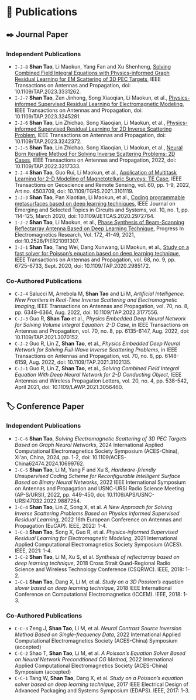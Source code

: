 
# 📝 Publications 

## ✒️ Journal Paper

### Independent Publications


- `I-J-8` **Shan Tao**, Li Maokun, Yang Fan and Xu Shenheng, [Solving Combined Field Integral Equations with Physics-informed Graph Residual Learning for EM Scattering of 3D PEC Targets](https://ieeexplore.ieee.org/abstract/document/10318053), IEEE Transactions on Antennas and Propagation, doi: 10.1109/TAP.2023.3331262.
- `I-J-7` **Shan Tao**, Zen Jinhong, Song Xiaoqian, Li Maokun, et al., [Physics-informed Supervised Residual Learning for Electromagnetic Modeling](https://ieeexplore.ieee.org/abstract/document/10057211), IEEE Transactions on Antennas and Propagation, doi: 10.1109/TAP.2023.3245281.
- `I-J-6` **Shan Tao**, Lin Zhichao, Song Xiaoqian, Li Maokun, et al., [Physics-informed Supervised Residual Learning for 2D Inverse Scattering Problem](https://ieeexplore.ieee.org/abstract/document/10041848), IEEE Transactions on Antennas and Propagation, doi: 10.1109/TAP.2023.3242372.
- `I-J-5` **Shan Tao**, Lin Zhichao, Song Xiaoqian, Li Maokun, et al., [Neural Born Iterative Method For Solving Inverse Scattering Problems: 2D Cases](https://ieeexplore.ieee.org/abstract/document/9934007), IEEE Transactions on Antennas and Propagation, 2022, doi: 10.1109/TAP.2022.3217333. 
- `I-J-4` **Shan Tao**, Guo Rui, Li Maokun, et al., [Application of Multitask Learning for 2-D Modeling of Magnetotelluric Surveys: TE Case](https://ieeexplore.ieee.org/abstract/document/9513472), IEEE Transactions on Geoscience and Remote Sensing, vol. 60, pp. 1-9, 2022, Art no. 4503709, doi: 10.1109/TGRS.2021.3101119.
- `I-J-3` **Shan Tao**, Pan Xiaotian, Li Maokun, et al., [Coding programmable metasurfaces based on deep learning techniques](https://ieeexplore.ieee.org/abstract/document/8988246), IEEE Journal on Emerging and Selected Topics in Circuits and Systems, vol. 10, no. 1, pp. 114-125, March 2020, doi: 10.1109/JETCAS.2020.2972764.
- `I-J-2` **Shan Tao**, Li Maokun, et al., [Phase Synthesis of Beam-Scanning Reflectarray Antenna Based on Deep Learning Technique](https://www.jpier.org/pier/pier.php?paper=21091307), Progress In Electromagnetics Research, Vol. 172, 41-49, 2021, doi:10.2528/PIER21091307.
- `I-J-1` **Shan Tao**, Tang Wei, Dang Xunwang, Li Maokun, et al., [Study on a fast solver for Poisson’s equation based on deep learning technique](https://ieeexplore.ieee.org/abstract/document/9062556), IEEE Transactions on Antennas and Propagation, vol. 68, no. 9, pp. 6725-6733, Sept. 2020, doi: 10.1109/TAP.2020.2985172. 


### Co-Authored Publications


- `C-J-4` Salucci M, Arrebola M, **Shan Tao** and Li M, *Artificial Intelligence: New Frontiers in Real-Time Inverse Scattering and Electromagnetic Imaging*, IEEE Transactions on Antennas and Propagation, vol. 70, no. 8, pp. 6349-6364, Aug. 2022, doi: 10.1109/TAP.2022.3177556. 
- `C-J-3`	Guo R, **Shan Tao** et al., *Physics Embedded Deep Neural Network for Solving Volume Integral Equation: 2-D Case*, in IEEE Transactions on Antennas and Propagation, vol. 70, no. 8, pp. 6135-6147, Aug. 2022, doi: 10.1109/TAP.2021.3070152. 
- `C-J-2`	Guo R, Lin Z, **Shan Tao**, et al., *Physics Embedded Deep Neural Network for Solving Full-Wave Inverse Scattering Problems*, in IEEE Transactions on Antennas and Propagation, vol. 70, no. 8, pp. 6148-6159, Aug. 2022, doi: 10.1109/TAP.2021.3102135. 
- `C-J-1` Guo R, Lin Z, **Shan Tao**, et al., *Solving Combined Field Integral Equation With Deep Neural Network for 2-D Conducting Object*, IEEE Antennas and Wireless Propagation Letters, vol. 20, no. 4, pp. 538-542, April 2021, doi: 10.1109/LAWP.2021.3056460.


## 🏷️ Conference Paper

### Independent Publications


- `I-C-6` **Shan Tao**, *Solving Electromagnetic Scattering of 3D PEC Targets Based on Graph Neural Networks*, 2024 International Applied Computational Electromagnetics Society Symposium (ACES-China), Xi'an, China, 2024, pp. 1-2, doi: 10.1109/ACES-China62474.2024.10699762.
- `I-C-5` **Shan Tao**, Li M, Yang F and Xu S, *Hardware-friendly Unsupervised Coding Scheme for Reconfigurable Intelligent Surface Based on Binary Neural Networks*, 2022 IEEE International Symposium on Antennas and Propagation and USNC-URSI Radio Science Meeting (AP-S/URSI), 2022, pp. 449-450, doi: 10.1109/APS/USNC-URSI47032.2022.9887254. 
- `I-C-4`  **Shan Tao**, Lin Z, Song X, et al. *A New Approach for Solving Inverse Scattering Problems Based on Physics informed Supervised Residual Learning*, 2022 16th European Conference on Antennas and Propagation (EuCAP). IEEE, 2022: 1-4. 
- `I-C-3`  **Shan Tao**, Song X, Guo R, et al. *Physics-informed Supervised Residual Learning for Electromagnetic Modeling*, 2021 International Applied Computational Electromagnetics Society Symposium (ACES). IEEE, 2021: 1-4.
- `I-C-2`  **Shan Tao**, Li M, Xu S, et al. *Synthesis of reflectarray based on deep learning technique*, 2018 Cross Strait Quad-Regional Radio Science and Wireless Technology Conference (CSQRWC). IEEE, 2018: 1-2. 
- `I-C-1`  **Shan Tao**, Dang X, Li M, et al. *Study on a 3D Possion’s equation slover based on deep learning technique*, 2018 IEEE International Conference on Computational Electromagnetics (ICCEM). IEEE, 2018: 1-3. 


### Co-Authored Publications

- `C-C-3` Zeng J, **Shan Tao**, Li M, et al. *Neural Contrast Source Inversion Method Based on Single-frequency Data*, 2022 International Applied Computational Electromagnetics Society (ACES-China) Symposium (accepted) 
- `C-C-2` Shao T, **Shan Tao**, Li M, et al. *A Poisson’s Equation Solver Based on Neural Network Precondtioned CG Method*, 2022 International Applied Computational Electromagnetics Society (ACES-China) Symposium (accepted) 
- `C-C-1` Tang W, **Shan Tao**, Dang X, et al. *Study on a Poisson’s equation solver based on deep learning technique*, 2017 IEEE Electrical Design of Advanced Packaging and Systems Symposium (EDAPS). IEEE, 2017: 1-3.

